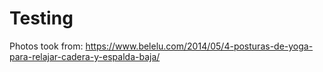 # Testing

Photos took from: https://www.belelu.com/2014/05/4-posturas-de-yoga-para-relajar-cadera-y-espalda-baja/